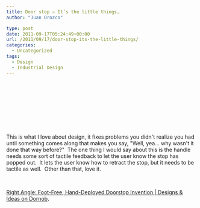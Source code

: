 ```yaml
---
title: Door stop – It’s the little things…
author: "Juan Orozco"

type: post
date: 2011-09-17T05:24:49+00:00
url: /2011/09/17/door-stop-its-the-little-things/
categories:
  - Uncategorized
tags:
  - Design
  - Industrial Design
---
```


&nbsp;

&nbsp;

&nbsp;

<p style="text-align:center;">
  <a href="http://dornob.com/right-angle-foot-free-hand-deployed-doorstop-invention/"><img src="http://juanthedesigner.files.wordpress.com/2011/09/door-stopper-built-in.jpg?w=580" alt="" data-recalc-dims="1" /></a>
</p>

&nbsp;

This is what I love about design, it fixes problems you didn't realize you had until something comes along that makes you say, "Well, yea... why wasn't it done that way before?" &nbsp;The one thing I would say about this is the handle needs some sort of tactile feedback to let the user know the stop has popped out. &nbsp;It lets the user know how to retract the stop, but it needs to be tactile as well. &nbsp;Other than that, love it.

&nbsp;

[Right Angle: Foot-Free, Hand-Deployed Doorstop Invention | Designs & Ideas on Dornob][1].

[1]: http://dornob.com/right-angle-foot-free-hand-deployed-doorstop-invention/
